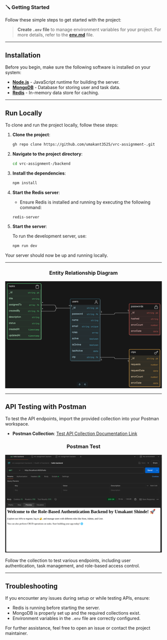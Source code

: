 ### 🪛 Getting Started

Follow these simple steps to get started with the project:

> **Create `.env` file** to manage environment variables for your project. For more details, refer to the **[env.md](env.md)** file.

---

## Installation

Before you begin, make sure the following software is installed on your system:

- **[Node.js](https://nodejs.org/en/download/)** - JavaScript runtime for building the server.
- **[MongoDB](https://www.mongodb.com/docs/manual/installation/)** - Database for storing user and task data.
- **[Redis](https://redis.io/download/)** - In-memory data store for caching.

---

## Run Locally

To clone and run the project locally, follow these steps:

1. **Clone the project**:

    ```bash
    gh repo clone https://github.com/umakant3525/vrc-assignment-.git
    ```

2. **Navigate to the project directory**:

    ```bash
    cd vrc-assignment-/backend
    ```

3. **Install the dependencies**:

    ```bash
    npm install
    ```

4. **Start the Redis server**:

    - Ensure Redis is installed and running by executing the following command:

    ```bash
    redis-server
    ```

5. **Start the server**:

    To run the development server, use:

    ```bash
    npm run dev
    ```

Your server should now be up and running locally.

---

<p align="center">
  <h3 align="center">Entity Relationship Diagram</h3>
  <img src="er.png" alt="Entity Relationship Diagram" />
</p>

---

## API Testing with Postman

To test the API endpoints, import the provided collection into your Postman workspace.

- **Postman Collection**: [Test API Collection Documentation Link](https://cloudy-station-320017.postman.co/workspace/My-Workspace~01d79ffe-e586-424b-8319-b20aa12fa944/collection/29744482-1ddb11ce-8b29-4b2e-80e2-b69ac742d3ab?action=share&creator=29744482)

<p align="center">
  <h3 align="center">Postman Test</h3>
  <img src="postman.png" alt="Postman Setup" />
</p>

Follow the collection to test various endpoints, including user authentication, task management, and role-based access control.

---

## Troubleshooting

If you encounter any issues during setup or while testing APIs, ensure:

- Redis is running before starting the server.
- MongoDB is properly set up and the required collections exist.
- Environment variables in the `.env` file are correctly configured.

For further assistance, feel free to open an issue or contact the project maintainer.
